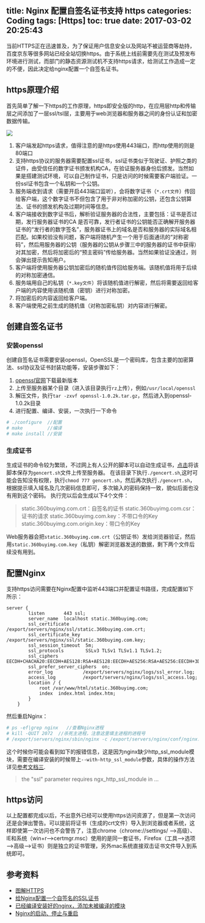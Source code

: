 title: Nginx 配置自签名证书支持 https
categories: Coding
tags: [Https]
toc: true
date: 2017-03-02 20:25:43
---

当前HTTPS正在迅速普及，为了保证用户信息安全以及网站不被运营商等劫持，百度京东等很多网站已经全站切换https。由于系统上线前需要先在测试及预发布环境进行测试，而部门的静态资源测试机不支持https请求，给测试工作造成一定的不便，因此决定给nginx配置一个自签名证书。

## https原理介绍

首先简单了解一下https的工作原理，https即安全版的http，在应用层http和传输层之间添加了一层ssl/tsl层，主要用于web浏览器和服务器之间的身份认证和加密数据传输。

![](http://ochyazsr6.bkt.clouddn.com/2012072310244445.png)

1. 客户端发起https请求，值得注意的是https使用443端口，而http使用的则是80端口
2. 支持https协议的服务器需要配置ssl证书，ssl证书类似于驾驶证、护照之类的证件，由受信任的数字证书颁发机构CA，在验证服务器身份后颁发。当然如果是搭建测试环境，可以自己制作证书，只是访问的时候需要客户端验证。一份ssl证书包含一个私钥和一个公钥。
3. 服务端收到请求（需要开启443端口监听），会将数字证书（`*.crt文件`）传回给客户端，这个数字证书不但包含了用于非对称加密的公钥，还包含公钥算法、证书的颁发机构及过期时间等信息。
4. 客户端接收到数字证书后，解析验证服务器的合法性，主要包括：证书是否过期，发行服务器证书的CA 是否可靠，发行者证书的公钥能否正确解开服务器证书的“发行者的数字签名”，服务器证书上的域名是否和服务器的实际域名相匹配。如果校验没有问题，客户端将随机产生一个用于后面通讯的“对称密码”，然后用服务器的公钥（服务器的公钥从步骤三中的服务器的证书中获得）对其加密，然后将加密后的“预主密码”传给服务器。当然如果验证没通过，则会弹出提示告知用户。
5. 客户端将使用服务器公钥加密后的随机值传回给服务端。该随机值将用于后续的对称加密通信。
6. 服务端用自己的私钥（`*.key文件`）将该随机值进行解密，然后将需要返回给客户端的内容使用该随机值（密钥）进行对称加密。
7. 将加密后的内容返回给客户端。
8. 客户端使用之前生成的随机值（对称加密私钥）对内容进行解密。

## 创建自签名证书

### 安装openssl
创建自签名证书需要安装openssl，OpenSSL是一个密码库，包含主要的加密算法、ssl协议及证书封装功能等，安装步骤如下：
1. [openssl官网](https://www.openssl.org/source/)下载最新版本
2. 上传至服务器某个目录（进入该目录执行`rz`上传），例如`/usr/local/openssl`
3. 解压文件，执行`tar -zxvf openssl-1.0.2k.tar.gz`，然后进入到openssl-1.0.2k目录
4. 进行配置、编译、安装，一次执行一下命令
```bash
# ./configure  //配置
# make         //编译
# make install //安装
```

### 生成证书
生成证书的命令较为繁琐，不过网上有人公开的脚本可以自动生成证书，[点击](https://github.com/michaelliao/itranswarp.js/blob/master/conf/ssl/gencert.sh)将该脚本保存为`gencert.sh`文件上传至服务器。
在该目录下执行`./gencert.sh`,这时可能会告知没有权限，执行`chmod 777 gencert.sh`，然后再次执行`./gencert.sh`，根据提示填入域名及几次密码信息即可，多次输入的密码保持一致，貌似后面也没有用到这个密码。
执行完以后会生成以下4个文件：
>static.360buyimg.com.crt：自签名的证书
 static.360buyimg.com.csr：证书的请求
 static.360buyimg.com.key：不带口令的Key
 static.360buyimg.com.origin.key：带口令的Key

Web服务器会把`static.360buyimg.com.crt`（公钥证书）发给浏览器验证，然后用`static.360buyimg.com.key`（私钥）解密浏览器发送的数据，剩下两个文件后续没有用到。

## 配置Nginx
支持https访问需要在Nginx配置中监听443端口并配置证书路径，完成配置如下所示：
```
server {
        listen       443 ssl;
        server_name  localhost static.360buyimg.com;
        ssl_certificate      /export/servers/nginx/ssl/static.360buyimg.com.crt;
        ssl_certificate_key  /export/servers/nginx/ssl/static.360buyimg.com.key;
        ssl_session_timeout  5m;
        ssl_protocols        SSLv3 TLSv1 TLSv1.1 TLSv1.2;
        ssl_ciphers          EECDH+CHACHA20:EECDH+AES128:RSA+AES128:EECDH+AES256:RSA+AES256:EECDH+3DES:RSA+3DES:!MD5;
        ssl_prefer_server_ciphers  on;
        error_log           /export/servers/nginx/logs/ssl_error.log;
        access_log          /export/servers/nginx/logs/ssl_access.log;
        location / {
            root /var/www/html/static.360buyimg.com;
            index  index.html index.htm;
        }
    }
```
然后重启Nginx：
```bash
# ps -ef|grep nginx   //查看Nginx进程
# kill -QUIT 2072  //杀死主进程，注意这里填主进程的进程号
# /export/servers/nginx/sbin/nginx -c /export/servers/nginx/conf/nginx.conf  //重启Nginx
```

这个时候你可能会看到如下的报错信息，这是因为nginx缺少http_ssl_module模块，需要在编译安装的时候带上`--with-http_ssl_module`参数，具体的操作方法详见[参考文档三](http://unun.in/linux/173.html).
>the "ssl" parameter requires ngx_http_ssl_module in ...

## https访问
以上配置都完成以后，不出意外已经可以使用https访问资源了，但是第一次访问还是会弹出警告。可以提前将证书（生成的crt文件）导入到浏览器或者系统，这样即使第一次访问也不会警告了，注意chrome（chrome://settings/ ——>高级）、IE和系统（win+r——>certmgr.msc）使用的是同一套证书，Firefox（工具——>选项——>高级——>证书）则是独立的证书管理，另外mac系统直接双击证书文件导入到系统即可。

## 参考资料
-  [图解HTTPS](http://www.cnblogs.com/zhuqil/archive/2012/07/23/2604572.html) 
-  [给Nginx配置一个自签名的SSL证书](http://www.liaoxuefeng.com/article/0014189023237367e8d42829de24b6eaf893ca47df4fb5e000)
-  [已经编译安装好的nginx，添加未被编译的模块](http://unun.in/linux/173.html)
-  [Nginx的启动、停止与重启](http://www.cnblogs.com/codingcloud/p/5095066.html)